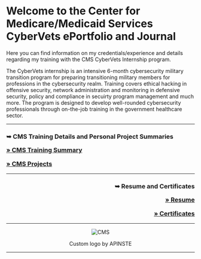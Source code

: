 <h1>Welcome to the Center for Medicare/Medicaid Services CyberVets ePortfolio and Journal</h1>

Here you can find information on my credentials/experience and details regarding my training with the CMS CyberVets Internship program. 

The CyberVets internship is an intensive 6-month cybersecurity military transition program for preparing transitioning military members for professions in the cybersecurity realm.  Training covers ethical hacking in offensive security, network administration and monitoring in defensive security, policy and compliance in secuirty program management and much more. The program is designed to develop well-rounded cybersecurity professionals through on-the-job training in the government healthcare sector.  

***       
<h3> 
        <p align="left">&#10149;  CMS Training Details and Personal Project Summaries</p>   
        <p align="left"><a " href="https://github.com/users/carmanm/projects/5/views/4">&#187; CMS Training Summary</a></p> 
        <p align="left"><a " href="https://github.com/users/carmanm/projects/8/views/1?layout=board">&#187; CMS Projects</a></p> 
</h3>

***
<h3> 
        <p align="right">&#10149;  Resume and Certificates</p>   
        <p align="right"><a " href="https://github.com/carmanm/CyberVets-Journal/wiki/Resume">&#187; Resume</a></p> 
        <p align="right"><a " href="https://github.com/users/carmanm/projects/8/views/1?layout=board">&#187; Certificates</a></p> 
</h3>

***
<div align="center">

<img src="https://user-images.githubusercontent.com/18491622/153533479-f7b4bd33-2c3d-4cf2-adbc-8d26c6b031f6.png" alt="CMS">

<p text-align="center">Custom logo by APINSTE</p>
</div>

***

    
